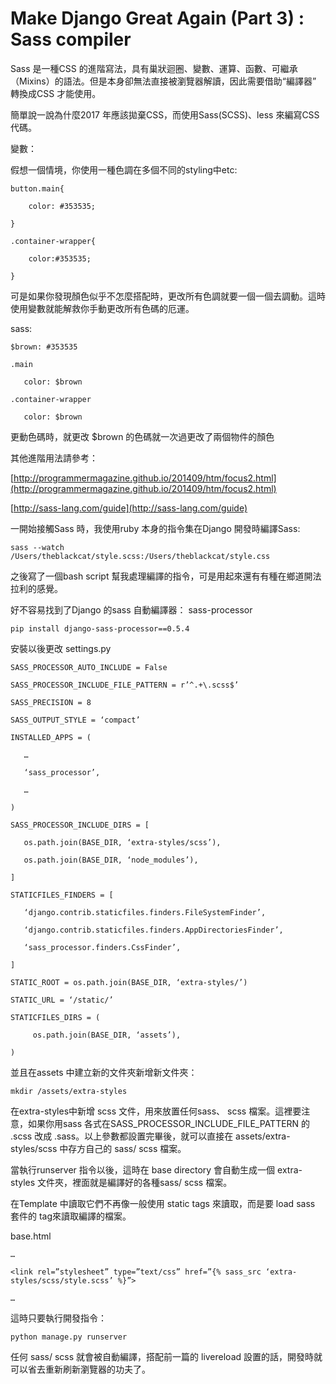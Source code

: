 
# Make Django Great Again (Part 3) : Sass compiler



Sass 是一種CSS 的進階寫法，具有巢狀迴圈、變數、運算、函數、可繼承（Mixins）的語法。但是本身卻無法直接被瀏覽器解讀，因此需要借助“編譯器” 轉換成CSS 才能使用。

簡單說一說為什麼2017 年應該拋棄CSS，而使用Sass(SCSS)、less 來編寫CSS代碼。

變數：

假想一個情境，你使用一種色調在多個不同的styling中etc:

    button.main{

        color: #353535;

    }

    .container-wrapper{

        color:#353535;

    }

可是如果你發現顏色似乎不怎麼搭配時，更改所有色調就要一個一個去調動。這時使用變數就能解救你手動更改所有色碼的厄運。

sass:

    $brown: #353535

    .main

       color: $brown

    .container-wrapper

       color: $brown

更動色碼時，就更改 $brown 的色碼就一次過更改了兩個物件的顏色

其他進階用法請參考：

[http://programmermagazine.github.io/201409/htm/focus2.html](http://programmermagazine.github.io/201409/htm/focus2.html)

[http://sass-lang.com/guide](http://sass-lang.com/guide)

一開始接觸Sass 時，我使用ruby 本身的指令集在Django 開發時編譯Sass:

    sass --watch /Users/theblackcat/style.scss:/Users/theblackcat/style.css

之後寫了一個bash script 幫我處理編譯的指令，可是用起來還有有種在鄉道開法拉利的感覺。

好不容易找到了Django 的sass 自動編譯器： sass-processor

    pip install django-sass-processor==0.5.4

安裝以後更改 settings.py

    SASS_PROCESSOR_AUTO_INCLUDE = False

    SASS_PROCESSOR_INCLUDE_FILE_PATTERN = r’^.+\.scss$’

    SASS_PRECISION = 8

    SASS_OUTPUT_STYLE = ‘compact’

    INSTALLED_APPS = (

       …

       ‘sass_processor’,

       …

    )

    SASS_PROCESSOR_INCLUDE_DIRS = [

       os.path.join(BASE_DIR, ‘extra-styles/scss’),

       os.path.join(BASE_DIR, ‘node_modules’),

    ]

    STATICFILES_FINDERS = [

       ‘django.contrib.staticfiles.finders.FileSystemFinder’,

       ‘django.contrib.staticfiles.finders.AppDirectoriesFinder’,

       ‘sass_processor.finders.CssFinder’,

    ]

    STATIC_ROOT = os.path.join(BASE_DIR, ‘extra-styles/’)

    STATIC_URL = ‘/static/’

    STATICFILES_DIRS = (

         os.path.join(BASE_DIR, ‘assets’),

    )

並且在assets 中建立新的文件夾新增新文件夾：

    mkdir /assets/extra-styles

在extra-styles中新增 scss 文件，用來放置任何sass、 scss 檔案。這裡要注意，如果你用sass 各式在SASS_PROCESSOR_INCLUDE_FILE_PATTERN 的 .scss 改成 .sass。以上參數都設置完畢後，就可以直接在 assets/extra-styles/scss 中存方自己的 sass/ scss 檔案。

當執行runserver 指令以後，這時在 base directory 會自動生成一個 extra-styles 文件夾，裡面就是編譯好的各種sass/ scss 檔案。

在Template 中讀取它們不再像一般使用 static tags 來讀取，而是要 load sass 套件的 tag來讀取編譯的檔案。

base.html

    …

    <link rel=”stylesheet” type=”text/css” href=”{% sass_src ‘extra-styles/scss/style.scss’ %}”>

    …

這時只要執行開發指令：

    python manage.py runserver

任何 sass/ scss 就會被自動編譯，搭配前一篇的 livereload 設置的話，開發時就可以省去重新刷新瀏覽器的功夫了。
